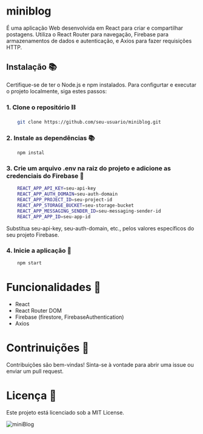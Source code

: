 # miniblog 
<div>
    <p>É uma aplicação Web desenvolvida em React para criar e compartilhar postagens. Utiliza o React Router para navegação, Firebase para armazenamentos de dados e autenticação, e Axios para fazer requisições HTTP.
    </p>
</div>

## Instalação 📚
<div>
    <p>Certifique-se de ter o Node.js e npm instalados. Para configurtar e executar o projeto localmente, siga estes passos:</p>
</div>

### 1. Clone o repositório ⛓
```bash 
    git clone https://github.com/seu-usuario/miniblog.git
```

### 2. Instale as dependências 📚
```bash
    npm instal
```
 
 ### 3. Crie um arquivo .env na raiz do projeto e adicione as credenciais do Firebase 🧮
```bash
    REACT_APP_API_KEY=seu-api-key
    REACT_APP_AUTH_DOMAIN=seu-auth-domain
    REACT_APP_PROJECT_ID=seu-project-id
    REACT_APP_STORAGE_BUCKET=seu-storage-bucket
    REACT_APP_MESSAGING_SENDER_ID=seu-messaging-sender-id
    REACT_APP_APP_ID=seu-app-id
```
<div>
    <p>Substitua seu-api-key, seu-auth-domain, etc., pelos valores específicos do seu projeto Firebase.</p>
</div>

### 4. Inicie a aplicação 🧭 
```bash
    npm start
```

# Funcionalidades 🚀
- React
- React Router DOM
- Firebase (firestore, FirebaseAuthentication)
- Axios

# Contrinuições 🤝
Contribuições são bem-vindas! Sinta-se à vontade para abrir uma issue ou enviar um pull request.

# Licença 📑
Este projeto está licenciado sob a MIT License.

![miniBlog](https://github.com/devAugustoW/miniblog/assets/128865750/6d963853-ce2b-4d6c-8bf5-94c3a122769c)


